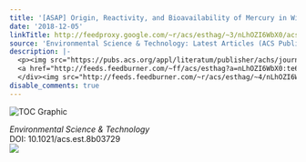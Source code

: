 ```yaml
---
title: '[ASAP] Origin, Reactivity, and Bioavailability of Mercury in Wildfire Ash'
date: '2018-12-05'
linkTitle: http://feedproxy.google.com/~r/acs/esthag/~3/nLhOZI6WbX0/acs.est.8b03729
source: 'Environmental Science & Technology: Latest Articles (ACS Publications)'
description: |-
  <p><img src="https://pubs.acs.org/appl/literatum/publisher/achs/journals/content/esthag/0/esthag.ahead-of-print/acs.est.8b03729/20181121/images/medium/es-2018-03729g_0007.gif" alt="TOC Graphic"/></p><div><cite>Environmental Science & Technology</cite></div><div>DOI: 10.1021/acs.est.8b03729</div><div class="feedflare">
  <a href="http://feeds.feedburner.com/~ff/acs/esthag?a=nLhOZI6WbX0:te6ovp7OCN4:yIl2AUoC8zA"><img src="http://feeds.feedburner.com/~ff/acs/esthag?d=yIl2AUoC8zA" border="0"></img></a>
  </div><img src="http://feeds.feedburner.com/~r/acs/esthag/~4/nLhOZI6WbX0" height="1" width="1" ...
disable_comments: true
---
```

<p><img src="https://pubs.acs.org/appl/literatum/publisher/achs/journals/content/esthag/0/esthag.ahead-of-print/acs.est.8b03729/20181121/images/medium/es-2018-03729g_0007.gif" alt="TOC Graphic"/></p><div><cite>Environmental Science & Technology</cite></div><div>DOI: 10.1021/acs.est.8b03729</div><div class="feedflare">
<a href="http://feeds.feedburner.com/~ff/acs/esthag?a=nLhOZI6WbX0:te6ovp7OCN4:yIl2AUoC8zA"><img src="http://feeds.feedburner.com/~ff/acs/esthag?d=yIl2AUoC8zA" border="0"></img></a>
</div><img src="http://feeds.feedburner.com/~r/acs/esthag/~4/nLhOZI6WbX0" height="1" width="1" ...